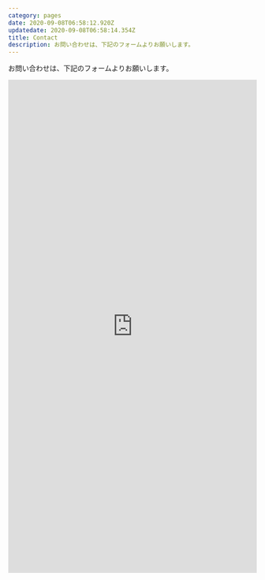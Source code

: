 ```yaml
---
category: pages
date: 2020-09-08T06:58:12.920Z
updatedate: 2020-09-08T06:58:14.354Z
title: Contact
description: お問い合わせは、下記のフォームよりお願いします。
---
```

お問い合わせは、下記のフォームよりお願いします。

<iframe src="https://docs.google.com/forms/d/e/1FAIpQLSdCzYOkW4aQHfRNT-f8KiJbmSIg12nYBpnGGkbuzm4QFdMitw/viewform?embedded=true" width="100%" height="1000" frameborder="0" marginheight="0" marginwidth="0">読み込んでいます…</iframe>